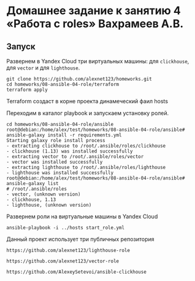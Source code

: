 # Домашнее задание к занятию 4 «Работа с roles» Вахрамеев А.В.

## Запуск  

Развернем в Yandex Cloud три виртуальных машины: для `clickhouse`, для `vector` и для `lighthouse`.

```
git clone https://github.com/alexnet123/homeworks.git
cd homeworks/08-ansible-04-role/terraform
terraform apply
```
Terraform создаст в корне проекта динамеческий фаил hosts

Переходим в каталог playbook и запускаем установку ролей.

```
cd homeworks/08-ansible-04-role/ansible
root@debian:/home/alex/test/homeworks/08-ansible-04-role/ansible# ansible-galaxy install -r requirements.yml
Starting galaxy role install process
- extracting clickhouse to /root/.ansible/roles/clickhouse
- clickhouse (1.13) was installed successfully
- extracting vector to /root/.ansible/roles/vector
- vector was installed successfully
- extracting lighthouse to /root/.ansible/roles/lighthouse
- lighthouse was installed successfully
root@debian:/home/alex/test/homeworks/08-ansible-04-role/ansible# ansible-galaxy list
# /root/.ansible/roles
- vector, (unknown version)
- clickhouse, 1.13
- lighthouse, (unknown version)

```
Развернем роли на виртуальные машины в Yandex Cloud

```
ansible-playbook -i ../hosts start_role.yml
```

Данный проект использует три публичных репозитория

```
https://github.com/alexnet123/lighthouse-role
```

```
https://github.com/alexnet123/vector-role
```

```
https://github.com/AlexeySetevoi/ansible-clickhouse
```